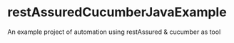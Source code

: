 # restAssuredCucumberJavaExample
An example project of automation using restAssured &amp; cucumber as tool
